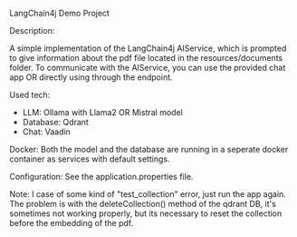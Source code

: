 LangChain4j Demo Project

Description:

A simple implementation of the LangChain4j AIService, which is prompted to give information about the pdf file located in the resources/documents folder.
To communicate with the AIService, you can use the provided chat app OR directly using through the endpoint.

Used tech:
- LLM: Ollama with Llama2 OR Mistral model
- Database: Qdrant
- Chat: Vaadin

Docker:
Both the model and the database are running in a seperate docker container as services with default settings.

Configuration:
See the application.properties file.

Note:
I case of some kind of "test_collection" error, just run the app again.
The problem is with the deleteCollection() method of the qdrant DB, it's sometimes not working properly, but its necessary to reset the collection before the embedding of the pdf.
